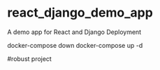 # react_django_demo_app
A demo app for React and Django Deployment

docker-compose down
docker-compose up -d

#robust project
